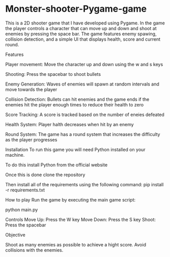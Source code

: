 # Monster-shooter-Pygame-game
This is a 2D shooter game that I have developed using Pygame. In the game the player controls a character that can move up and down and shoot at enemies by pressing the space bar. The game features enemy spawing, collision detection, and a simple UI that displays health, score and current round. 


Features

Player movement: Move the character up and down using the w and s keys

Shooting: Press the spacebar to shoot bullets

Enemy Generation: Waves of enemies will spawn at random intervals and move towards the player

Collision Detection: Bullets can hit enemies and the game ends if the enemies hit the player enough times to reduce their health to zero

Score Tracking: A score is tracked based on the number of eneies defeated

Health System: Player halth decreases when hit by an enemy

Round System: The game has a round system that increases the difficulty as the player progresses


Installation
To run this game you will need Python installed on your machine.

To do this install Python from the official website

Once this is done clone the repository

Then install all of the requirements using the following command:
pip install -r requirements.txt

How to play
Run the game by executing the main game script:

python main.py

Controls
Move Up: Press the W key
Move Down: Press the S key
Shoot: Press the spacebar

Objective

Shoot as many enemies as possible to achieve a hight score. Avoid collisions with the enemies.


